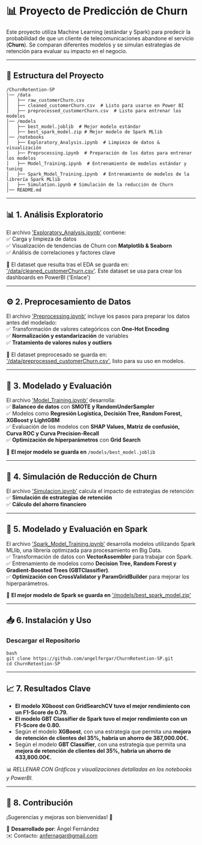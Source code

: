 # 📊 Proyecto de Predicción de Churn

Este proyecto utiliza Machine Learning (estándar y Spark) para predecir la probabilidad de que un cliente de telecomunicaciones abandone el servicio (**Churn**). Se comparan diferentes modelos y se simulan estrategias de retención para evaluar su impacto en el negocio.

---

## 📌 **Estructura del Proyecto**

```
/ChurnRetention-SP
│── /data
│   ├── raw_customerChurn.csv
│   ├── cleaned_customerChurn.csv  # Listo para usarse en Power BI
│   ├── preprocessed_customerChurn.csv  # Listo para entrenar los modelos 
│── /models
│   ├── best_model.joblib  # Mejor modelo estándar
│   ├── best_spark_model.zip # Mejor modelo de Spark MLlib
│── /notebooks
│   ├── Exploratory_Analysis.ipynb  # Limpieza de datos & visualización
│   ├── Preprocessing.ipynb  # Preparación de los datos para entrenar los modelos
│   ├── Model_Training.ipynb  # Entrenamiento de modelos estándar y tuning
│   ├── Spark_Model_Training.ipynb  # Entrenamiento de modelos de la librería Spark MLlib
│   ├── Simulation.ipynb # Simulación de la reducción de Churn  
│── README.md
```

---

## 📊 **1. Análisis Exploratorio**
El archivo ['Exploratory_Analysis.ipynb'](notebooks/Exploratory_Analysis.ipynb) contiene:  
✅ Carga y limpieza de datos  
✅ Visualización de tendencias de Churn con **Matplotlib & Seaborn**  
✅ Análisis de correlaciones y factores clave   

📌 El dataset que resulta tras el EDA se guarda en: ['/data/cleaned_customerChurn.csv'](/data/cleaned_customerChurn.csv). Este dataset se usa para crear los dashboards en PowerBI ('Enlace')

---

## ⚙️ **2. Preprocesamiento de Datos**
El archivo ['Preprocessing.ipynb'](notebooks/Preprocessing.ipynb) incluye los pasos para preparar los datos antes del modelado:  
✅ Transformación de valores categóricos con **One-Hot Encoding**  
✅ **Normalización y estandarización** de variables  
✅ **Tratamiento de valores nulos y outliers**

📌 El dataset preprocesado se guarda en: ['/data/preprocessed_customerChurn.csv'](/data/preprocessed_customerChurn.csv), listo para su uso en modelos.  

---

## 🤖 **3. Modelado y Evaluación**
El archivo ['Model_Training.ipynb'](notebooks/Model_Training.ipynb) desarrolla:  
✅ **Balanceo de datos** con **SMOTE y RandomUnderSampler**  
✅ Modelos como **Regresión Logística, Decisión Tree, Random Forest, XGBoost y LightGBM**  
✅ Evaluación de los modelos con **SHAP Values, Matriz de confusión, Curva ROC y Curva Precision-Recall**  
✅ **Optimización de hiperparámetros** con **Grid Search**

📌 **El mejor modelo se guarda en** `/models/best_model.joblib`

---

## 🎯 **4. Simulación de Reducción de Churn**
 
El archivo ['Simulacion.ipynb'](notebooks/Simulacion.ipynb) calcula el impacto de estrategias de retención:  
✅ **Simulación de estrategias de retención**  
✅ **Cálculo del ahorro financiero**

---

## 🤖 **5. Modelado y Evaluación en Spark**
El archivo ['Spark_Model_Training.ipynb'](notebooks/Spark_Model_Training.ipynb) desarrolla modelos utilizando Spark MLlib, una librería optimizada para procesamiento en Big Data.  
✅ Transformación de datos con **VectorAssembler** para trabajar con Spark.  
✅ Entrenamiento de modelos como **Decision Tree, Random Forest y Gradient-Boosted Trees (GBTClassifier)**.    
✅ **Optimización con CrossValidator y ParamGridBuilder** para mejorar los hiperparámetros.  

📌 **El mejor modelo de Spark se guarda en** ['/models/best_spark_model.zip'](/models/best_spark_model.zip)

---

## 📥 **6. Instalación y Uso**
### **Descargar el Repositorio**
```
bash
git clone https://github.com/angelfergar/ChurnRetention-SP.git
cd ChurnRetention-SP
```

---

## 📈 **7. Resultados Clave**
* **El modelo XGboost con GridSearchCV tuvo el mejor rendimiento con un F1-Score de 0.79.**
* **El modelo GBT Classifier de Spark tuvo el mejor rendimiento con un F1-Score de 0.80.**
* Según el modelo **XGBoost**, con una estrategia que permita una **mejora de retención de clientes del 35%, habría un ahorro de 387,000.00€.**
* Según el modelo **GBT Classifier**, con una estrategia que permita una **mejora de retención de clientes del 35%, habría un ahorro de 433,800.00€.**

📊 _RELLENAR CON Gráficos y visualizaciones detalladas en los notebooks y PowerBI._

---

## 🤝 **8. Contribución**
¡Sugerencias y mejoras son bienvenidas! 🚀

📌 **Desarrollado por**: Ángel Fernández  
✉️ Contacto: anfernagar@gmail.com
